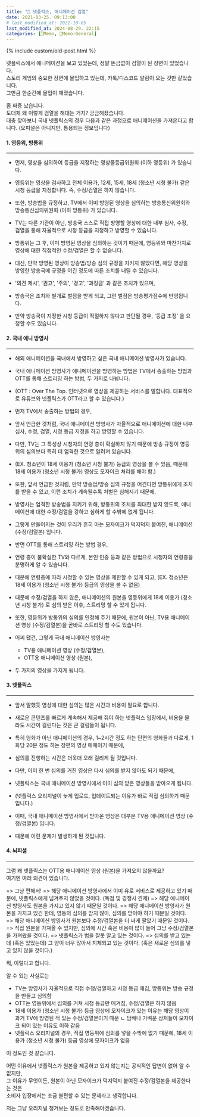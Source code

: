 ```yaml
---
title: "🥑 넷플릭스, 애니메이션 검열"
date: 2021-03-25. 09:13:00
# last_modified_at: 2021-10-05
last_modified_at: 2024-08-29. 22:15
categories: [🌳Memo, 🥑Memo-General]
---
```

{% include custom/old-post.html %}

넷플릭스에서 애니메이션을 보고 있었는데, 정말 뜬금없이 검열이 된 장면이 있었습니다.  
스토리 게임의 중요한 장면에 몰입하고 있는데, 카톡/디스코드 알림이 오는 것만 같았습니다.  
그만큼 한순간에 몰입이 깨졌습니다.  

좀 짜증 났습니다.  
도대체 왜 이렇게 검열을 해대는 거지? 궁금해졌습니다.  
대충 찾아보니 국내 넷플릭스의 경우 다음과 같은 과정으로 애니메이션을 가져온다고 합니다. (오피셜은 아니지만, 통용되는 정보입니다)  

#### 1. 영등위, 방통위

---

- 먼저, 영상을 심의하여 등급을 지정하는 영상물등급위원회 (이하 영등위) 가 있습니다.
- 영등위는 영상을 검사하고 전체 이용가, 12세, 15세, 18세 (청소년 시청 불가) 같은 시청 등급을 지정합니다. 즉, 수정/검열은 하지 않습니다.

- 또한, 방송법을 규정하고, TV에서 이미 방영된 영상을 심의하는 방송통신위원회와 방송통신심의위원회 (이하 방통위) 가 있습니다.
- TV는 다른 기관이 아닌, 방송국 스스로 직접 방영할 영상에 대한 내부 심사, 수정, 검열을 통해 자율적으로 시청 등급을 지정하고 방영할 수 있습니다.
- 방통위는 그 후, 이미 방영된 영상을 심의하는 것이기 때문에, 영등위와 마찬가지로 영상에 대한 직접적인 수정/검열은 할 수 없습니다.
- 대신, 만약 방영된 영상이 방송법/방송 심의 규정을 지키지 않았다면, 해당 영상을 방영한 방송국에 규정을 어긴 정도에 따른 조치를 내릴 수 있습니다.

- '의견 제시', '권고', '주의', '경고', '과징금' 과 같은 조치가 있으며,
- 방송국은 조치와 별개로 벌점을 받게 되고, 그런 벌점은 방송평가점수에 반영됩니다.
- 만약 방송국이 지정한 시청 등급이 적절하지 않다고 판단될 경우, '등급 조정' 을 요청할 수도 있습니다.

#### 2. 국내 애니 방영사

---

- 해외 애니메이션을 국내에서 방영하고 싶은 국내 애니메이션 방영사가 있습니다.
- 국내 애니메이션 방영사가 애니메이션을 방영하는 방법은 TV에서 송출하는 방법과 OTT를 통해 스트리밍 하는 방법, 두 가지로 나뉩니다.
- (OTT : Over The Top. 인터넷으로 영상을 제공하는 서비스를 말합니다. 대표적으로 유튜브와 넷플릭스가 OTT라고 할 수 있습니다.)

- 먼저 TV에서 송출하는 방법의 경우,
- 앞서 언급한 것처럼, 국내 애니메이션 방영사가 자율적으로 애니메이션에 대한 내부 심사, 수정, 검열, 시청 등급 지정을 하고 방영할 수 있습니다.
- 다만, TV는 그 특성상 시청자의 연령 층이 확실하지 않기 때문에 방송 규정이 영등위의 심의보다 특히 더 엄격한 것으로 알려져 있습니다.
- (EX. 청소년이 18세 이용가 (청소년 시청 불가) 등급의 영상을 볼 수 있음, 때문에 18세 이용가 (청소년 시청 불가) 영상도 모자이크 처리를 해야 함.)
- 또한, 앞서 언급한 것처럼, 만약 방송법/방송 심의 규정을 어긴다면 방통위에게 조치를 받을 수 있고, 이런 조치가 계속될수록 처벌은 심해지기 때문에,
- 방영사는 엄격한 방송법을 지키기 위해, 방통위의 조치를 최대한 받지 않도록, 애니메이션에 대한 수정/검열을 강하고 심하게 할 수밖에 없게 됩니다.
- 그렇게 만들어지는 것이 우리가 흔히 아는 모자이크가 덕지덕지 붙여진, 애니메이션 (수정/검열본) 입니다.

- 반면 OTT를 통해 스트리밍 하는 방법 경우,
- 연령 층이 불확실한 TV와 다르게, 본인 인증 등과 같은 방법으로 시청자의 연령층을 분명하게 알 수 있습니다.
- 때문에 연령층에 따라 시청할 수 있는 영상을 제한할 수 있게 되고, (EX. 청소년은 18세 이용가 (청소년 시청 불가) 등급의 영상을 볼 수 없음)
- 때문에 수정/검열을 하지 않은, 애니메이션의 원본을 영등위에게 18세 이용가 (청소년 시청 불가) 로 심의 받은 이후, 스트리밍 할 수 있게 됩니다.
- 또한, 영등위가 방통위의 심의를 인정해 주기 때문에, 원본이 아닌, TV용 애니메이션 영상 (수정/검열본)을 곧바로 스트리밍 할 수도 있습니다.

- 어찌 됐건, 그렇게 국내 애니메이션 방영사는
  - TV용 애니메이션 영상 (수정/검열본),
  - OTT용 애니메이션 영상 (원본),
- 두 가지의 영상을 가지게 됩니다.

#### 3. 넷플릭스

---

- 앞서 말했듯 영상에 대한 심의는 많은 시간과 비용이 필요로 합니다.
- 새로운 콘텐츠를 빠르게 계속해서 제공해 줘야 하는 넷플릭스 입장에서, 비용을 몰라도 시간이 걸린다는 것은 큰 걸림돌이 됩니다.
- 특히 영화가 아닌 애니메이션의 경우, 1~2시간 정도 하는 단편의 영화들과 다르게, 1화당 20분 정도 하는 장편의 영상 매체이기 때문에,
- 심의를 진행하는 시간은 더욱더 오래 걸리게 될 것입니다.

- 다만, 이미 한 번 심의를 거친 영상은 다시 심의를 받지 않아도 되기 때문에,
- 넷플릭스는 국내 애니메이션 방영사에서 이미 심의 받은 영상들을 받아오게 됩니다.
- (넷플릭스 오리지널이 늦게 업로드, 업데이트되는 이유가 바로 직접 심의하기 때문입니다.)

- 이때, 국내 애니메이션 방영사에서 받아온 영상은 대부분 TV용 애니메이션 영상 (수정/검열본) 입니다.
- 때문에 이런 문제가 발생하게 된 것입니다.

#### 4. 뇌피셜

---

그럼 왜 넷플릭스는 OTT용 애니메이션 영상 (원본)을 가져오지 않을까요?  
여기엔 여러 의견이 있습니다.  

=> 그냥 편해서!
=> 해당 애니메이션 방영사에서 이미 유로 서비스로 제공하고 있기 때문에, 넷플릭스에게 넘겨주지 않았을 것이다. (독점 및 경쟁사 견제)
=> 해당 애니메이션 방영사도 원본을 가지고 있지 않기 때문일 것이다.
=> 해당 애니메이션 방영사가 원본을 가지고 있긴 한데, 영등의 심의를 받지 않아, 심의를 받아야 하기 때문일 것이다.
=> 해당 애니메이션 방영사가 원본보다 수정/검열본을 더 싸게 팔았기 때문일 것이다.
=> 직접 원본을 가져올 수 있지만, 심의에 시간 혹은 비용이 많이 들어 그냥 수정/검열본을 가져왔을 것이다.
=> 넷플릭스가 법을 잘못 알고 있는 것이다.
=> 심의를 받고 있는데 (혹은 있었는데) 그 양이 너무 많아서 지체되고 있는 것이다. (혹은 새로운 심의를 넣고 있지 않을 것이다.)

뭐, 이렇다고 합니다.  

알 수 있는 사실로는  

- TV는 방영사가 자율적으로 직접 수정/검열하고 시청 등급 매김, 방통위는 방송 규정을 만들고 심의함
- OTT는 영등위에서 심의를 거쳐 시청 등급만 매겨짐, 수정/검열은 하지 않음
- 18세 이용가 (청소년 시청 불가) 등급 영상에 모자이크가 있는 이유는 해당 영상이 과거 TV에 방영된 적 있는 수정/검열본이기 때문
    ㄴ 담배나 가벼운 상처들이 모자이크 되어 있는 이유도 이하 같음
- 넷플릭스 오리지널의 경우, 직접 영등위에 심의를 넣을 수밖에 없기 때문에, 18세 이용가 (청소년 시청 불가) 등급 영상에 모자이크가 없음

이 정도인 것 같습니다.  

어떤 이유에서 넷플릭스가 원본을 제공하고 있지 않는지는 공식적인 답변이 없어 알 수 없지만,  
그 이유가 무엇이든, 원본이 아닌 모자이크가 덕지덕지 붙여진 수정/검열본을 제공한다는 것은  
소비자 입장에서는 조금 불편할 수 있는 문제라고 생각합니다.  

저는 그냥 오리지널 챙겨보는 정도로 만족해야겠습니다.  
